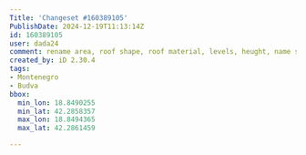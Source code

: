 ```yaml
---
Title: 'Changeset #160389105'
PublishDate: 2024-12-19T11:13:14Z
id: 160389105
user: dada24
comment: rename area, roof shape, roof material, levels, heught, name street
created_by: iD 2.30.4
tags:
- Montenegro
- Budva
bbox:
  min_lon: 18.8490255
  min_lat: 42.2858357
  max_lon: 18.8494365
  max_lat: 42.2861459

---
```

